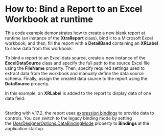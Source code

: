 # How to: Bind a Report to an Excel Workbook at runtime


<p>This code example demonstrates how to create a new blank report at runtime (an instance of the <strong>XtraReport</strong> class), bind it to a Microsoft Excel workbook, and then, fill the report with a <strong>DetailBand</strong> containing an <strong>XRLabel</strong> to show data from this workbook.</p>
<p>To bind a report to an Excel data source, create a new instance of the <strong>ExcelDataSource</strong> class and specify the full path to the source Excel file using the <strong>FileName</strong> property. Then, specify required settings used to extract data from the workbook and manually define the data source schema. Finally, assign the created data source to the report using the <strong>DataSource</strong> property.</p>
<p>In this example, an <strong>XRLabel</strong> is added to the report to display data of one data field.<br><br></p>
<p>Starting with v.17.2, the report uses <a href="https://documentation.devexpress.com/XtraReports/119236/Creating-Reports-in-Visual-Studio/Detailed-Guide-to-DevExpress-Reporting/Providing-Data-to-Reports/Data-Binding-Overview/Data-Binding-Modes">expression bindings</a> to provide data to controls. You can switch to the legacy binding mode by setting the <a href="https://documentation.devexpress.com/XtraReports/DevExpress.XtraReports.Configuration.UserDesignerOptions.DataBindingMode.property">UserDesignerOptions.DataBindingMode</a> property to <strong>Bindings </strong>at the application startup.</p>

<br/>


